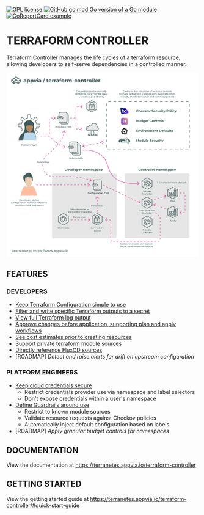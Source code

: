 [![GPL license](https://img.shields.io/badge/License-GPL-blue.svg)](http://perso.crans.org/besson/LICENSE.html) [![GitHub go.mod Go version of a Go module](https://img.shields.io/github/go-mod/go-version/gomods/athens.svg)](https://github.com/gomods/athens) [![GoReportCard example](https://goreportcard.com/badge/github.com/appvia/terraform-controller)](https://goreportcard.com/report/github.com/appvia/terraform-controller)

# **TERRAFORM CONTROLLER**

Terraform Controller manages the life cycles of a terraform resource, allowing developers to self-serve dependencies in a controlled manner.

![Architecture](docs/images/architecture.jpg)

**FEATURES**
---

### DEVELOPERS

- [Keep Terraform Configuration simple to use](https://terranetes.appvia.io/terraform-controller/developer/configuration/)
- [Filter and write specific Terraform outputs to a secret](https://terranetes.appvia.io/terraform-controller/developer/configuration/#connection-secret-reference)
- [View full Terraform log output](https://terranetes.appvia.io/terraform-controller/developer/configuration/#viewing-the-changes)
- [Approve changes before application, supporting plan and apply workflows](https://terranetes.appvia.io/terraform-controller/developer/configuration/#approving-a-plan)
- [See cost estimates prior to creating resources](https://terranetes.appvia.io/terraform-controller/admin/costs/)
- [Support private terraform module sources](https://terranetes.appvia.io/terraform-controller/developer/private/)
- [Directly reference FluxCD sources](https://terranetes.appvia.io/terraform-controller/developer/flux/)
- [ROADMAP] *Detect and raise alerts for drift on upstream configuration*

### PLATFORM ENGINEERS

- [Keep cloud credentials secure](https://terranetes.appvia.io/terraform-controller/admin/providers/)
  - Restrict credentials provider use via namespace and label selectors
  - Don't expose credentials within a user's namespace
- [Define Guardrails around use](https://terranetes.appvia.io/terraform-controller/admin/policy/)
  - Restrict to known module sources
  - Validate resource requests against Checkov policies
  - Automatically inject default configuration based on labels
- [ROADMAP] *Apply granular budget controls for namespaces*

**DOCUMENTATION**
---

View the documentation at https://terranetes.appvia.io/terraform-controller

**GETTING STARTED**
---

View the getting started guide at https://terranetes.appvia.io/terraform-controller/#quick-start-guide
